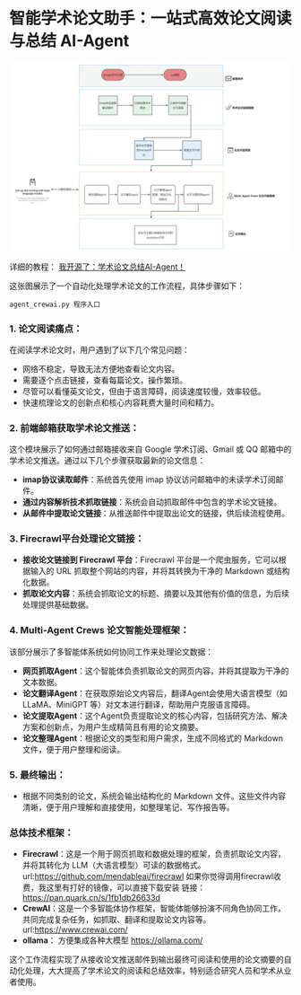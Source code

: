 # 智能学术论文助手：一站式高效论文阅读与总结 AI-Agent

![ai agent工作流程](/workfloow.png "Magic Gardens")

详细的教程： [我开源了：学术论文总结AI-Agent！](https://mp.weixin.qq.com/s/ij_nsm56bdjUV3KkEtoY4g?token=1854334933&lang=zh_CN)

这张图展示了一个自动化处理学术论文的工作流程，具体步骤如下：
```
agent_crewai.py 程序入口
```
### 1. **论文阅读痛点**：
   在阅读学术论文时，用户遇到了以下几个常见问题：
   - 网络不稳定，导致无法方便地查看论文内容。
   - 需要逐个点击链接，查看每篇论文，操作繁琐。
   - 尽管可以看懂英文论文，但由于语言障碍，阅读速度较慢，效率较低。
   - 快速梳理论文的创新点和核心内容耗费大量时间和精力。

### 2. **前端邮箱获取学术论文推送**：
   这个模块展示了如何通过邮箱接收来自 Google 学术订阅、Gmail 或 QQ 邮箱中的学术论文推送。通过以下几个步骤获取最新的论文信息：
   
   - **imap协议读取邮件**：系统首先使用 imap 协议访问邮箱中的未读学术订阅邮件。
   - **通过内容解析技术抓取链接**：系统会自动抓取邮件中包含的学术论文链接。
   - **从邮件中提取论文链接**：从推送邮件中提取出论文的链接，供后续流程使用。

### 3. **Firecrawl平台处理论文链接**：
   - **接收论文链接到 Firecrawl 平台**：Firecrawl 平台是一个爬虫服务，它可以根据输入的 URL 抓取整个网站的内容，并将其转换为干净的 Markdown 或结构化数据。
   - **抓取论文内容**：系统会抓取论文的标题、摘要以及其他有价值的信息，为后续处理提供基础数据。

### 4. **Multi-Agent Crews 论文智能处理框架**：
   该部分展示了多智能体系统如何协同工作来处理论文数据：
   
   - **网页抓取Agent**：这个智能体负责抓取论文的网页内容，并将其提取为干净的文本数据。
   - **论文翻译Agent**：在获取原始论文内容后，翻译Agent会使用大语言模型（如 LLaMA、MiniGPT 等）对文本进行翻译，帮助用户克服语言障碍。
   - **论文提取Agent**：这个Agent负责提取论文的核心内容，包括研究方法、解决方案和创新点，为用户生成精简且有用的论文摘要。
   - **论文整理Agent**：根据论文的类型和用户需求，生成不同格式的 Markdown 文件，便于用户整理和阅读。

### 5. **最终输出**：
   - 根据不同类别的论文，系统会输出结构化的 Markdown 文件。这些文件内容清晰，便于用户理解和直接使用，如整理笔记、写作报告等。

### 总体技术框架：
- **Firecrawl**：这是一个用于网页抓取和数据处理的框架，负责抓取论文内容，并将其转化为 LLM（大语言模型）可读的数据格式。  url:https://github.com/mendableai/firecrawl
  如果你觉得调用firecrawl收费，我这里有打好的镜像，可以直接下载安装 链接：https://pan.quark.cn/s/1fb1db26633d
- **CrewAI**：这是一个多智能体协作框架，智能体能够扮演不同角色协同工作，共同完成复杂任务，如抓取、翻译和提取论文内容等。url:https://www.crewai.com/
- **ollama**：  方便集成各种大模型 https://ollama.com/

这个工作流程实现了从接收论文推送邮件到输出最终可阅读和使用的论文摘要的自动化处理，大大提高了学术论文的阅读和总结效率，特别适合研究人员和学术从业者使用。
